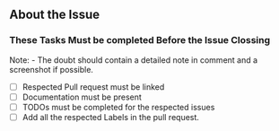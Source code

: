 ## About the Issue

### These Tasks Must be completed Before the Issue Clossing

Note: - The doubt should contain a detailed note in comment and a screenshot if possible.

- [ ] Respected Pull request must be linked
- [ ] Documentation must be present
- [ ] TODOs must be completed for the respected issues
- [ ] Add all the respected Labels in the pull request.
